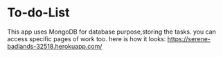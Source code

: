 # To-do-List
This app uses MongoDB for database purpose,storing the tasks. you can access specific pages of work too.
here is how it looks:
https://serene-badlands-32518.herokuapp.com/
